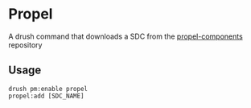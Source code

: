 # Propel
A drush command that downloads a SDC from the [propel-components](https://github.com/elevatedthird/propel-components) repository

## Usage
```
drush pm:enable propel
propel:add [SDC_NAME]
```
